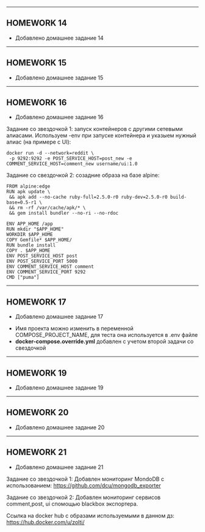 -------------
## HOMEWORK 14

* Добавлено домашнее задание 14
-------------
## HOMEWORK 15

* Добавлено домашнее задание 15
-------------
## HOMEWORK 16

* Добавлено домашнее задание 16

Задание со звездочкой 1: запуск контейнеров с другими сетевыми алиасами.
Используем -env при запуске контейнера и указыем нужный алиас (на примере с UI):
```
docker run -d --network=reddit \
 -p 9292:9292 -e POST_SERVICE_HOST=post_new -e COMMENT_SERVICE_HOST=comment_new username/ui:1.0
```

Задание со свездочкой 2: созадние образа на базе alpine:
```
FROM alpine:edge
RUN apk update \
 && apk add --no-cache ruby-full=2.5.0-r0 ruby-dev=2.5.0-r0 build-base=0.5-r1 \
 && rm -rf /var/cache/apk/* \
 && gem install bundler --no-ri --no-rdoc

ENV APP_HOME /app
RUN mkdir "$APP_HOME"
WORKDIR $APP_HOME
COPY Gemfile* $APP_HOME/
RUN bundle install
COPY . $APP_HOME
ENV POST_SERVICE_HOST post
ENV POST_SERVICE_PORT 5000
ENV COMMENT_SERVICE_HOST comment
ENV COMMENT_SERVICE_PORT 9292
CMD ["puma"]
```
-------------
## HOMEWORK 17

* Добавлено домашнее задание 17

- Имя проекта можно изменить в переменной COMPOSE_PROJECT_NAME, для теста она используется в .env файле
- **docker-compose.override.yml** добавлен с учетом второй задачи со свездочкой

-------------
## HOMEWORK 19

* Добавлено домашнее задание 19

-------------
## HOMEWORK 20

* Добавлено домашнее задание 20

-------------
## HOMEWORK 21

* Добавлено домашнее задание 21

Задание со звездочкой 1:
Добавлен мониторинг MondoDB с использованием: https://github.com/dcu/mongodb_exporter

Задание со звездочкой 2:
Добавлен мониторинг сервисов comment,post, ui спомощью blackbox экспортера.

Ссылка на docker hub с образами используемыми в данном дз:
https://hub.docker.com/u/zolti/
